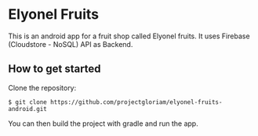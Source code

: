 # Elyonel Fruits
This is an android app for a fruit shop called Elyonel fruits. It uses Firebase (Cloudstore - NoSQL) API as Backend.

## How to get started

Clone the repository:
```
$ git clone https://github.com/projectgloriam/elyonel-fruits-android.git 
```

You can then build the project with gradle and run the app.
